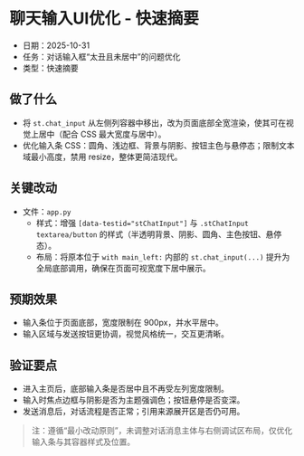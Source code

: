 # 聊天输入UI优化 - 快速摘要

- 日期：2025-10-31
- 任务：对话输入框“太丑且未居中”的问题优化
- 类型：快速摘要

## 做了什么
- 将 `st.chat_input` 从左侧列容器中移出，改为页面底部全宽渲染，使其可在视觉上居中（配合 CSS 最大宽度与居中）。
- 优化输入条 CSS：圆角、浅边框、背景与阴影、按钮主色与悬停态；限制文本域最小高度，禁用 resize，整体更简洁现代。

## 关键改动
- 文件：`app.py`
  - 样式：增强 `[data-testid="stChatInput"]` 与 `.stChatInput textarea/button` 的样式（半透明背景、阴影、圆角、主色按钮、悬停态）。
  - 布局：将原本位于 `with main_left:` 内部的 `st.chat_input(...)` 提升为全局底部调用，确保在页面可视宽度下居中展示。

## 预期效果
- 输入条位于页面底部，宽度限制在 900px，并水平居中。
- 输入区域与发送按钮更协调，视觉风格统一，交互更清晰。

## 验证要点
- 进入主页后，底部输入条是否居中且不再受左列宽度限制。
- 输入时焦点边框与阴影是否为主题强调色；按钮悬停是否变深。
- 发送消息后，对话流程是否正常；引用来源展开区是否仍可用。

> 注：遵循“最小改动原则”，未调整对话消息主体与右侧调试区布局，仅优化输入条与其容器样式及位置。
